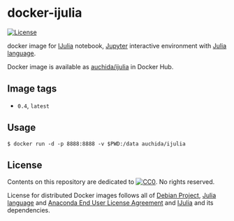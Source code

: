 # docker-ijulia

[![License](https://img.shields.io/github/license/uchida/docker-ijulia.svg?maxAge=2592000)](https://tldrlegal.com/license/creative-commons-cc0-1.0-universal)

docker image for [IJulia](https://github.com/JuliaLang/IJulia.jl) notebook, [Jupyter](http://jupyter.org/) interactive environment with [Julia language](http://julialang.org).

Docker image is available as [auchida/ijulia](https://hub.docker.com/r/auchida/ijulia/) in Docker Hub.

## Image tags

- `0.4`, `latest`

## Usage

```console
$ docker run -d -p 8888:8888 -v $PWD:/data auchida/ijulia
```

## License

Contents on this repository are dedicated to [![CC0](http://i.creativecommons.org/p/zero/1.0/80x15.png "CC0")](https://creativecommons.org/publicdomain/zero/1.0/).
No rights reserved.

License for distributed Docker images follows all of [Debian Project](https://www.debian.org/legal/licenses/), [Julia language](https://github.com/JuliaLang/julia/blob/master/LICENSE.md) and [Anaconda End User License Agreement](https://docs.continuum.io/anaconda/eula) and [IJulia](https://github.com/JuliaLang/IJulia.jl/blob/master/LICENSE.md) and its dependencies.
